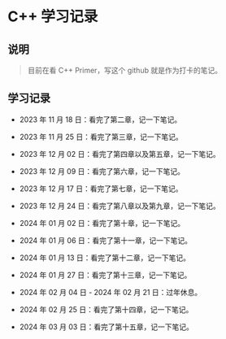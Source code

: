 # C++ 学习记录

## 说明

> 目前在看 C++ Primer，写这个 github 就是作为打卡的笔记。

## 学习记录

*   2023 年 11 月 18 日：看完了第二章，记一下笔记。

*   2023 年 11 月 25 日：看完了第三章，记一下笔记。

*   2023 年 12 月 02 日：看完了第四章以及第五章，记一下笔记。

*   2023 年 12 月 09 日：看完了第六章，记一下笔记。

*   2023 年 12 月 17 日：看完了第七章，记一下笔记。

*   2023 年 12 月 24 日：看完了第八章以及第九章，记一下笔记。

*   2024 年 01 月 02 日：看完了第十章，记一下笔记。

*   2024 年 01 月 06 日：看完了第十一章，记一下笔记。

*   2024 年 01 月 13 日：看完了第十二章，记一下笔记。

*   2024 年 01 月 27 日：看完了第十三章，记一下笔记。

*   2024 年 02 月 04 日 - 2024 年 02 月 21 日：过年休息。

*   2024 年 02 月 25 日：看完了第十四章，记一下笔记。

*   2024 年 03 月 03 日：看完了第十五章，记一下笔记。

